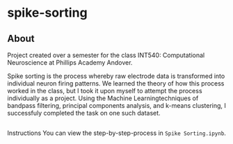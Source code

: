 # spike-sorting

## About
Project created over a semester for the class INT540: Computational Neuroscience at Phillips Academy Andover. 

Spike sorting is the process whereby raw electrode data is transformed into individual neuron firing patterns. We learned the theory of how this process worked in the class, but I took it upon myself to attempt the process individually as a project. 
Using the Machine Learningtechniques of bandpass filtering, principal components analysis, and k-means clustering, I successfuly completed the task on one such dataset.

##
Instructions
You can view the step-by-step-process in `Spike Sorting.ipynb`.

